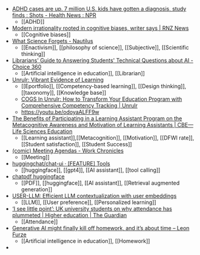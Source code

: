 - [ADHD cases are up. 7 million U.S. kids have gotten a diagnosis, study finds : Shots - Health News : NPR](https://www.npr.org/sections/shots-health-news/2024/05/23/1252941968/adhd-diagnoses-are-rising-1-in-9-u-s-kids-have-gotten-one-new-study-finds)
	- [[ADHD]]
- [Modern irrationality rooted in cognitive biases, writer says | RNZ News](https://www.rnz.co.nz/news/national/517849/modern-irrationality-rooted-in-cognitive-biases-writer-says)
	- [[Cognitive biases]]
- [What Science Forgets - Nautilus](https://nautil.us/what-science-forgets-604648/?_sp=3b7646b8-da5e-48e4-9c22-07699786cf6d.1716559517491)
	- [[Enactivism]], [[philosophy of science]], [[Subjective]], [[Scientific thinking]]
- [Librarians' Guide to Answering Students' Technical Questions about AI - Choice 360](https://www.choice360.org/libtech-insight/librarians-guide-to-answering-students-technical-questions-about-ai/)
	- [[Artificial intelligence in education]], [[Librarian]]
- [Unrulr: Vibrant Evidence of Learning](https://www.unrulr.com/)
	- [[Eportfolio]], [[Competency-based learning]], [[Design thinking]], [[taxonomy]], [[Knowledge base]]
	- [COGS In Unrulr: How to Transform Your Education Program with Comprehensive Competency Tracking | Unrulr](https://www.unrulr.com/post/what-are-cogs)
	- https://youtu.be/odoyaALFF9w
- [The Benefits of Participating in a Learning Assistant Program on the Metacognitive Awareness and Motivation of Learning Assistants | CBE—Life Sciences Education](https://www.lifescied.org/doi/10.1187/cbe.22-08-0156)
	- [[Learning assistant]],[[Metacognition]], [[Motivation]], [[DFWI rate]], [[Student satisfaction]], [[Student Success]]
- [(comic) Meeting Agendas - Work Chronicles](https://workchronicles.substack.com/p/comic-meeting-agendas)
	- [[Meeting]]
- [huggingchat/chat-ui · [FEATURE] Tools](https://huggingface.co/spaces/huggingchat/chat-ui/discussions/470)
	- [[huggingface]], [[gpt4]], [[AI assistant]], [[tool calling]]
- [chatpdf huggingface](https://hf.co/chat/assistant/66560707abb44809b7f74630)
	- [[PDF]], [[huggingface]], [[AI assistant]], [[Retrieval augmented generation]]
- [USER-LLM: Efficient LLM contextualization with user embeddings](https://research.google/blog/user-llm-efficient-llm-contextualization-with-user-embeddings/)
	- [[LLM]], [[User preference]], [[Personalized learning]]
- [‘I see little point’: UK university students on why attendance has plummeted | Higher education | The Guardian](https://www.theguardian.com/education/article/2024/may/28/i-see-little-point-uk-university-students-on-why-attendance-has-plummeted?trk=feed_main-feed-card_feed-article-content)
	- [[Attendance]]
- [Generative AI might finally kill off homework, and it’s about time – Leon Furze](https://leonfurze.com/2024/05/29/generative-ai-might-finally-kill-off-homework-and-its-about-time/?trk=feed_main-feed-card_feed-article-content)
	- [[Artificial intelligence in education]], [[Homework]]
-